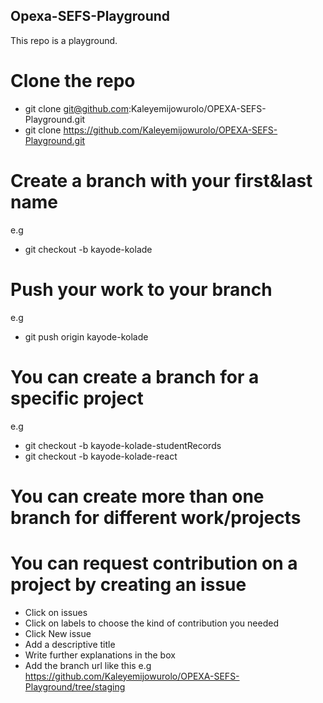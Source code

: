 ## Opexa-SEFS-Playground
This repo is a playground.

 # Clone the repo
   * git clone git@github.com:Kaleyemijowurolo/OPEXA-SEFS-Playground.git
   * git clone https://github.com/Kaleyemijowurolo/OPEXA-SEFS-Playground.git

 # Create a branch with your first&last name 
 e.g
   * git checkout -b kayode-kolade
  
 # Push your work to your branch 
 e.g 
   * git push origin kayode-kolade

 # You can create a branch for a specific project 
 e.g 
   * git checkout -b kayode-kolade-studentRecords 
   * git checkout -b kayode-kolade-react
  
 # You can create more than one branch for different work/projects

 # You can request contribution on a project by creating an issue
   * Click on issues
   * Click on labels to choose the kind of contribution you needed
   * Click New issue
   * Add a descriptive title
   * Write further explanations in the box
   * Add the branch url like this e.g https://github.com/Kaleyemijowurolo/OPEXA-SEFS-Playground/tree/staging 
